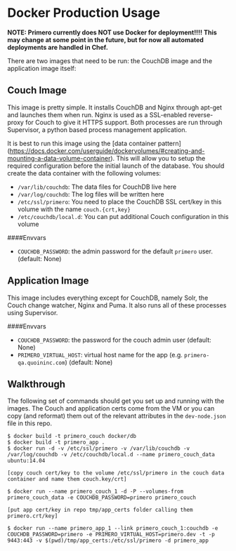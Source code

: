 Docker Production Usage
=======================

**NOTE: Primero currently does NOT use Docker for deployment!!!! This may change at some point in the future, but for now all automated deployments are handled in Chef.**

There are two images that need to be run: the CouchDB image and the application
image itself:

Couch Image
-----------

This image is pretty simple.  It installs CouchDB and Nginx through apt-get
and launches them when run.  Nginx is used as a SSL-enabled reverse-proxy for
Couch to give it HTTPS support.  Both processes are run through Supervisor, a
python based process management application.

It is best to run this image using the [data container pattern]
(https://docs.docker.com/userguide/dockervolumes/#creating-and-mounting-a-data-volume-container).
This will allow you to setup the required configuration before the initial
launch of the database.  You should create the data container with the
following volumes:

 - `/var/lib/couchdb`: The data files for CouchDB live here
 - `/var/log/couchdb`: The log files will be written here
 - `/etc/ssl/primero`: You need to place the CouchDB SSL cert/key in this volume with the name `couch.{crt,key}`
 - `/etc/couchdb/local.d`: You can put additional Couch configuration in this volume

####Envvars


 - `COUCHDB_PASSWORD`: the admin password for the default `primero` user.  (default: None)

Application Image
-----------------

This image includes everything except for CouchDB, namely Solr, the Couch change
watcher, Nginx and Puma.  It also runs all of these processes using
Supervisor.

####Envvars

 - `COUCHDB_PASSWORD`: the password for the couch admin user (default: None)
 - `PRIMERO_VIRTUAL_HOST`: virtual host name for the app (e.g. `primero-qa.quoininc.com`) (default: None)


Walkthrough
-----------

The following set of commands should get you set up and running with the
images.  The Couch and application certs come from the VM or you can copy (and
reformat) them out of the relevant attributes in the `dev-node.json` file in this repo.
```
$ docker build -t primero_couch docker/db
$ docker build -t primero_app .
$ docker run -d -v /etc/ssl/primero -v /var/lib/couchdb -v /var/log/couchdb -v /etc/couchdb/local.d --name primero_couch_data ubuntu:14.04

[copy couch cert/key to the volume /etc/ssl/primero in the couch data container and name them couch.key/crt]

$ docker run --name primero_couch_1 -d -P --volumes-from primero_couch_data -e COUCHDB_PASSWORD=primero primero_couch

[put app cert/key in repo tmp/app_certs folder calling them primero.crt/key]

$ docker run --name primero_app_1 --link primero_couch_1:couchdb -e COUCHDB_PASSWORD=primero -e PRIMERO_VIRTUAL_HOST=primero.dev -t -p 9443:443 -v $(pwd)/tmp/app_certs:/etc/ssl/primero -d primero_app
```
